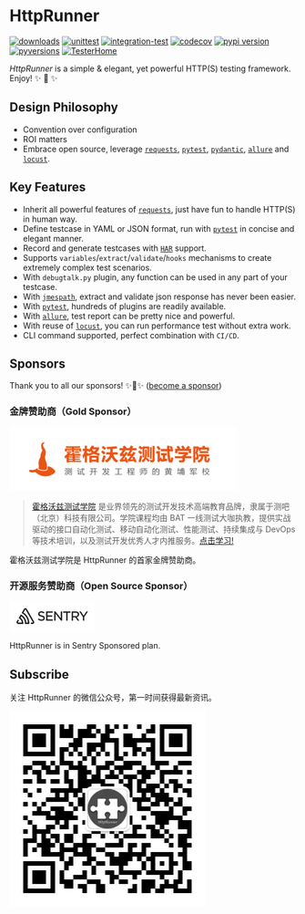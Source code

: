 
# HttpRunner

[![downloads](https://pepy.tech/badge/httprunner)](https://pepy.tech/project/httprunner)
[![unittest](https://github.com/httprunner/httprunner/workflows/unittest/badge.svg
)](https://github.com/httprunner/httprunner/actions)
[![integration-test](https://github.com/httprunner/httprunner/workflows/integration_test/badge.svg
)](https://github.com/httprunner/httprunner/actions)
[![codecov](https://codecov.io/gh/httprunner/httprunner/branch/master/graph/badge.svg)](https://codecov.io/gh/httprunner/httprunner)
[![pypi version](https://img.shields.io/pypi/v/httprunner.svg)](https://pypi.python.org/pypi/httprunner)
[![pyversions](https://img.shields.io/pypi/pyversions/httprunner.svg)](https://pypi.python.org/pypi/httprunner)
[![TesterHome](https://img.shields.io/badge/TTF-TesterHome-2955C5.svg)](https://testerhome.com/github_statistics)

*HttpRunner* is a simple & elegant, yet powerful HTTP(S) testing framework. Enjoy! ✨ 🚀 ✨

## Design Philosophy

- Convention over configuration
- ROI matters
- Embrace open source, leverage [`requests`][requests], [`pytest`][pytest], [`pydantic`][pydantic], [`allure`][allure] and [`locust`][locust].

## Key Features

- Inherit all powerful features of [`requests`][requests], just have fun to handle HTTP(S) in human way.
- Define testcase in YAML or JSON format, run with [`pytest`][pytest] in concise and elegant manner. 
- Record and generate testcases with [`HAR`][HAR] support.
- Supports `variables`/`extract`/`validate`/`hooks` mechanisms to create extremely complex test scenarios.
- With `debugtalk.py` plugin, any function can be used in any part of your testcase.
- With [`jmespath`][jmespath], extract and validate json response has never been easier.
- With [`pytest`][pytest], hundreds of plugins are readily available. 
- With [`allure`][allure], test report can be pretty nice and powerful.
- With reuse of [`locust`][locust], you can run performance test without extra work.
- CLI command supported, perfect combination with `CI/CD`.

## Sponsors

Thank you to all our sponsors! ✨🍰✨ ([become a sponsor](docs/sponsors.md))

### 金牌赞助商（Gold Sponsor）

[<img src="docs/assets/hogwarts.png" alt="霍格沃兹测试学院" width="400">](https://ceshiren.com/)

> [霍格沃兹测试学院](https://ceshiren.com/) 是业界领先的测试开发技术高端教育品牌，隶属于测吧（北京）科技有限公司。学院课程均由 BAT 一线测试大咖执教，提供实战驱动的接口自动化测试、移动自动化测试、性能测试、持续集成与 DevOps 等技术培训，以及测试开发优秀人才内推服务。[点击学习!](https://ke.qq.com/course/254956?flowToken=1014690)

霍格沃兹测试学院是 HttpRunner 的首家金牌赞助商。

### 开源服务赞助商（Open Source Sponsor）

[<img src="docs/assets/sentry-logo-black.svg" alt="Sentry" width="150">](https://sentry.io/_/open-source/)

HttpRunner is in Sentry Sponsored plan.

## Subscribe

关注 HttpRunner 的微信公众号，第一时间获得最新资讯。

![](docs/assets/qrcode.jpg)

[requests]: http://docs.python-requests.org/en/master/
[pytest]: https://docs.pytest.org/
[pydantic]: https://pydantic-docs.helpmanual.io/
[locust]: http://locust.io/
[jmespath]: https://jmespath.org/
[allure]: https://docs.qameta.io/allure/
[HAR]: http://httparchive.org/


